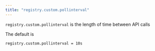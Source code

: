 ```yaml
---
title: "registry.custom.pollinterval"
---
```


`registry.custom.pollinterval` is the length of time between API calls

The default is

    registry.custom.pollinterval = 10s